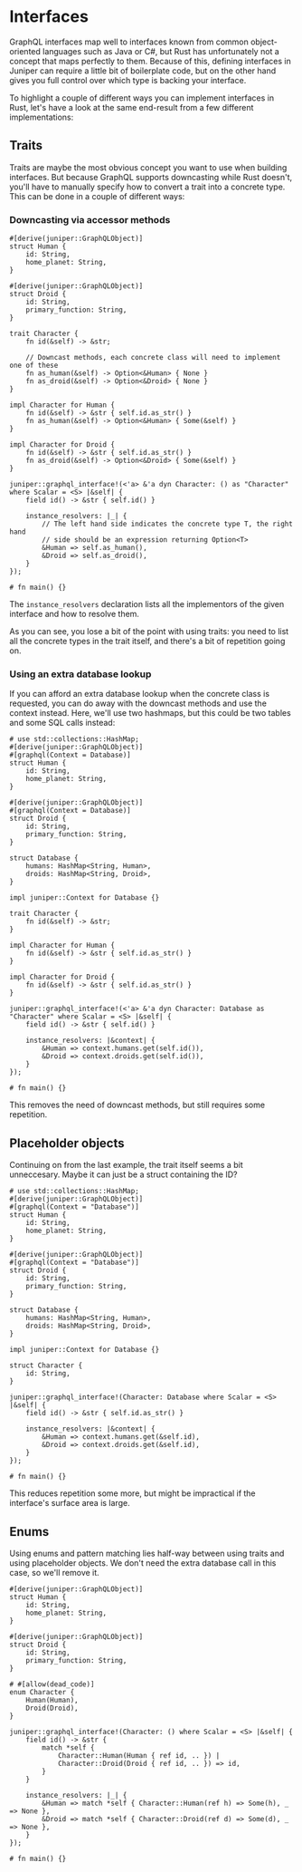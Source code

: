 # Interfaces

GraphQL interfaces map well to interfaces known from common object-oriented
languages such as Java or C#, but Rust has unfortunately not a concept that maps
perfectly to them. Because of this, defining interfaces in Juniper can require a
little bit of boilerplate code, but on the other hand gives you full control
over which type is backing your interface.

To highlight a couple of different ways you can implement interfaces in Rust,
let's have a look at the same end-result from a few different implementations:

## Traits

Traits are maybe the most obvious concept you want to use when building
interfaces. But because GraphQL supports downcasting while Rust doesn't, you'll
have to manually specify how to convert a trait into a concrete type. This can
be done in a couple of different ways:

### Downcasting via accessor methods

```rust,ignore
#[derive(juniper::GraphQLObject)]
struct Human {
    id: String,
    home_planet: String,
}

#[derive(juniper::GraphQLObject)]
struct Droid {
    id: String,
    primary_function: String,
}

trait Character {
    fn id(&self) -> &str;

    // Downcast methods, each concrete class will need to implement one of these
    fn as_human(&self) -> Option<&Human> { None }
    fn as_droid(&self) -> Option<&Droid> { None }
}

impl Character for Human {
    fn id(&self) -> &str { self.id.as_str() }
    fn as_human(&self) -> Option<&Human> { Some(&self) }
}

impl Character for Droid {
    fn id(&self) -> &str { self.id.as_str() }
    fn as_droid(&self) -> Option<&Droid> { Some(&self) }
}

juniper::graphql_interface!(<'a> &'a dyn Character: () as "Character" where Scalar = <S> |&self| {
    field id() -> &str { self.id() }

    instance_resolvers: |_| {
        // The left hand side indicates the concrete type T, the right hand
        // side should be an expression returning Option<T>
        &Human => self.as_human(),
        &Droid => self.as_droid(),
    }
});

# fn main() {}
```

The `instance_resolvers` declaration lists all the implementors of the given
interface and how to resolve them.

As you can see, you lose a bit of the point with using traits: you need to list
all the concrete types in the trait itself, and there's a bit of repetition
going on.

### Using an extra database lookup

If you can afford an extra database lookup when the concrete class is requested,
you can do away with the downcast methods and use the context instead. Here,
we'll use two hashmaps, but this could be two tables and some SQL calls instead:

```rust,ignore
# use std::collections::HashMap;
#[derive(juniper::GraphQLObject)]
#[graphql(Context = Database)]
struct Human {
    id: String,
    home_planet: String,
}

#[derive(juniper::GraphQLObject)]
#[graphql(Context = Database)]
struct Droid {
    id: String,
    primary_function: String,
}

struct Database {
    humans: HashMap<String, Human>,
    droids: HashMap<String, Droid>,
}

impl juniper::Context for Database {}

trait Character {
    fn id(&self) -> &str;
}

impl Character for Human {
    fn id(&self) -> &str { self.id.as_str() }
}

impl Character for Droid {
    fn id(&self) -> &str { self.id.as_str() }
}

juniper::graphql_interface!(<'a> &'a dyn Character: Database as "Character" where Scalar = <S> |&self| {
    field id() -> &str { self.id() }

    instance_resolvers: |&context| {
        &Human => context.humans.get(self.id()),
        &Droid => context.droids.get(self.id()),
    }
});

# fn main() {}
```

This removes the need of downcast methods, but still requires some repetition.

## Placeholder objects

Continuing on from the last example, the trait itself seems a bit unneccesary.
Maybe it can just be a struct containing the ID?

```rust,ignore
# use std::collections::HashMap;
#[derive(juniper::GraphQLObject)]
#[graphql(Context = "Database")]
struct Human {
    id: String,
    home_planet: String,
}

#[derive(juniper::GraphQLObject)]
#[graphql(Context = "Database")]
struct Droid {
    id: String,
    primary_function: String,
}

struct Database {
    humans: HashMap<String, Human>,
    droids: HashMap<String, Droid>,
}

impl juniper::Context for Database {}

struct Character {
    id: String,
}

juniper::graphql_interface!(Character: Database where Scalar = <S> |&self| {
    field id() -> &str { self.id.as_str() }

    instance_resolvers: |&context| {
        &Human => context.humans.get(&self.id),
        &Droid => context.droids.get(&self.id),
    }
});

# fn main() {}
```

This reduces repetition some more, but might be impractical if the interface's
surface area is large. 

## Enums

Using enums and pattern matching lies half-way between using traits and using
placeholder objects. We don't need the extra database call in this case, so
we'll remove it.

```rust,ignore
#[derive(juniper::GraphQLObject)]
struct Human {
    id: String,
    home_planet: String,
}

#[derive(juniper::GraphQLObject)]
struct Droid {
    id: String,
    primary_function: String,
}

# #[allow(dead_code)]
enum Character {
    Human(Human),
    Droid(Droid),
}

juniper::graphql_interface!(Character: () where Scalar = <S> |&self| {
    field id() -> &str {
        match *self {
            Character::Human(Human { ref id, .. }) |
            Character::Droid(Droid { ref id, .. }) => id,
        }
    }

    instance_resolvers: |_| {
        &Human => match *self { Character::Human(ref h) => Some(h), _ => None },
        &Droid => match *self { Character::Droid(ref d) => Some(d), _ => None },
    }
});

# fn main() {}
```
